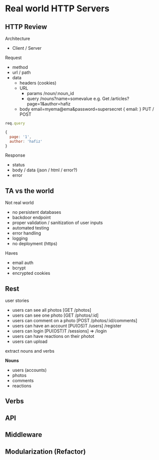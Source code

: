 # Real world HTTP Servers

## HTTP Review
Architecture
  - Client / Server

Request
  - method
  - url / path
  - data
    - headers (cookies)
    - URL
      + params /noun/:noun_id
      + query /nouns?name=somevalue e.g. Get /articles?page=1&author=hafiz
    - body
      email=myema@ema&password=supersecret
      {
        email: 
      }
       PUT / POST

```js
req.query

{
  page: '1',
  author: 'hafiz'
}
```

Response
  - status
  - body / data (json / html / error?)
  - error

## TA vs the world

Not real world
- no persistent databases
- backdoor endpoint
- proper validation / sanitization of user inputs
- automated testing
- error handling
- logging
- no deployment (https)

Haves
- email auth
- bcrypt
- encrypted cookies

## Rest

user stories
- users can see all photos [GET /photos]
- users can see one photo [GET /photos/:id]
- users can comment on a photo [POST /photos/:id/comments]
- users can have an account [PU(OS)T /users] /register
- users can login [PU(OST)T /sessions] => /login
- users can have reactions on their photot
- users can upload

extract nouns and verbs

**Nouns**
- users (accounts)
- photos
- comments
- reactions

**Verbs**
- 


## API

## Middleware

## Modularization (Refactor)





